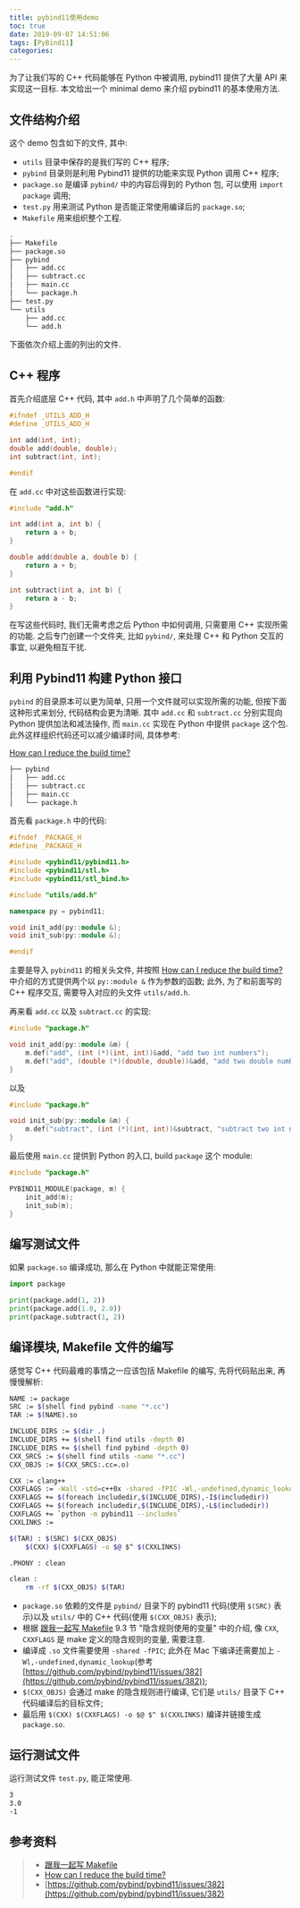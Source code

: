 ```yaml
---
title: pybind11使用demo
toc: true
date: 2019-09-07 14:51:06
tags: [PyBind11]
categories:
---
```


为了让我们写的 C++ 代码能够在 Python 中被调用, pybind11 提供了大量 API 来实现这一目标. 本文给出一个 minimal demo 来介绍 pybind11 的基本使用方法.

## 文件结构介绍

这个 demo 包含如下的文件, 其中:

+ `utils` 目录中保存的是我们写的 C++ 程序;
+ `pybind` 目录则是利用 Pybind11 提供的功能来实现 Python 调用 C++ 程序;
+ `package.so` 是编译 `pybind/` 中的内容后得到的 Python 包, 可以使用 `import package` 调用;
+ `test.py` 用来测试 Python 是否能正常使用编译后的 `package.so`;
+ `Makefile` 用来组织整个工程.

```bash
.
├── Makefile
├── package.so
├── pybind
│   ├── add.cc
│   ├── subtract.cc
│   ├── main.cc
│   └── package.h
├── test.py
└── utils
    ├── add.cc
    └── add.h
```

下面依次介绍上面的列出的文件.

## C++ 程序

首先介绍底层 C++ 代码, 其中 `add.h` 中声明了几个简单的函数:

```cpp
#ifndef _UTILS_ADD_H
#define _UTILS_ADD_H

int add(int, int);
double add(double, double);
int subtract(int, int);

#endif
```

在 `add.cc` 中对这些函数进行实现:

```cpp
#include "add.h"

int add(int a, int b) {
    return a + b;
}

double add(double a, double b) {
    return a + b;
}

int subtract(int a, int b) {
    return a - b;
}
```

在写这些代码时, 我们无需考虑之后 Python 中如何调用, 只需要用 C++ 实现所需的功能. 之后专门创建一个文件夹, 比如 `pybind/`, 来处理 C++ 和 Python 交互的事宜, 以避免相互干扰.

## 利用 Pybind11 构建 Python 接口

`pybind` 的目录原本可以更为简单, 只用一个文件就可以实现所需的功能, 但按下面这种形式来划分, 代码结构会更为清晰. 其中 `add.cc` 和 `subtract.cc` 分别实现向 Python 提供加法和减法操作, 而 `main.cc` 实现在 Python 中提供 `package` 这个包. 此外这样组织代码还可以减少编译时间, 具体参考:

[How can I reduce the build time?](https://pybind11.readthedocs.io/en/stable/faq.html#how-can-i-reduce-the-build-time)


```bash
├── pybind
│   ├── add.cc
│   ├── subtract.cc
│   ├── main.cc
│   └── package.h
```

首先看 `package.h` 中的代码:

```cpp
#ifndef _PACKAGE_H
#define _PACKAGE_H

#include <pybind11/pybind11.h>
#include <pybind11/stl.h>
#include <pybind11/stl_bind.h>

#include "utils/add.h"

namespace py = pybind11;

void init_add(py::module &);
void init_sub(py::module &);

#endif
```

主要是导入 `pybind11` 的相关头文件, 并按照 [How can I reduce the build time?](https://pybind11.readthedocs.io/en/stable/faq.html#how-can-i-reduce-the-build-time) 中介绍的方式提供两个以 `py::module &` 作为参数的函数; 此外, 为了和前面写的 C++ 程序交互, 需要导入对应的头文件 `utils/add.h`.

再来看 `add.cc` 以及 `subtract.cc` 的实现:

```cpp
#include "package.h"

void init_add(py::module &m) {
    m.def("add", (int (*)(int, int))&add, "add two int numbers");
    m.def("add", (double (*)(double, double))&add, "add two double numbers");
}
```

以及

```cpp
#include "package.h"

void init_sub(py::module &m) {
    m.def("subtract", (int (*)(int, int))&subtract, "subtract two int numbers");
}
```

最后使用 `main.cc` 提供到 Python 的入口, build `package` 这个 module:

```cpp
#include "package.h"

PYBIND11_MODULE(package, m) {
    init_add(m);
    init_sub(m);
}
```

## 编写测试文件

如果 `package.so` 编译成功, 那么在 Python 中就能正常使用:

```python
import package

print(package.add(1, 2))
print(package.add(1.0, 2.0))
print(package.subtract(1, 2))
```

## 编译模块, Makefile 文件的编写

感觉写 C++ 代码最难的事情之一应该包括 Makefile 的编写, 先将代码贴出来, 再慢慢解析:

```bash
NAME := package
SRC := $(shell find pybind -name "*.cc")
TAR := $(NAME).so

INCLUDE_DIRS := $(dir .)
INCLUDE_DIRS += $(shell find utils -depth 0) 
INCLUDE_DIRS += $(shell find pybind -depth 0) 
CXX_SRCS := $(shell find utils -name "*.cc")
CXX_OBJS := $(CXX_SRCS:.cc=.o)

CXX := clang++
CXXFLAGS := -Wall -std=c++0x -shared -fPIC -Wl,-undefined,dynamic_lookup
CXXFLAGS += $(foreach includedir,$(INCLUDE_DIRS),-I$(includedir))
CXXFLAGS += $(foreach includedir,$(INCLUDE_DIRS),-L$(includedir))
CXXFLAGS += `python -m pybind11 --includes`
CXXLINKS :=

$(TAR) : $(SRC) $(CXX_OBJS)
	$(CXX) $(CXXFLAGS) -o $@ $^ $(CXXLINKS)

.PHONY : clean

clean :
	rm -rf $(CXX_OBJS) $(TAR)
```

+ `package.so` 依赖的文件是 `pybind/` 目录下的 pybind11 代码(使用 `$(SRC)` 表示)以及 `utils/` 中的 C++ 代码(使用 `$(CXX_OBJS)` 表示);
+ 根据 [跟我一起写 Makefile](https://seisman.github.io/how-to-write-makefile/Makefile.pdf) 9.3 节 "隐含规则使用的变量" 中的介绍, 像 `CXX`, `CXXFLAGS` 是 make 定义的隐含规则的变量, 需要注意.
+ 编译成 `.so` 文件需要使用 `-shared -fPIC`; 此外在 Mac 下编译还需要加上 `-Wl,-undefined,dynamic_lookup`(参考 [https://github.com/pybind/pybind11/issues/382](https://github.com/pybind/pybind11/issues/382));
+ `$(CXX_OBJS)` 会通过 make 的隐含规则进行编译, 它们是 `utils/` 目录下 C++ 代码编译后的目标文件;
+ 最后用 `$(CXX) $(CXXFLAGS) -o $@ $^ $(CXXLINKS)` 编译并链接生成 `package.so`.

## 运行测试文件

运行测试文件 `test.py`, 能正常使用.

```bash
3                                                                                                                  │  ~
3.0                                                                                                                │  ~
-1
```


## 参考资料
> - [跟我一起写 Makefile](https://seisman.github.io/how-to-write-makefile/Makefile.pdf)
> - [How can I reduce the build time?](https://pybind11.readthedocs.io/en/stable/faq.html#how-can-i-reduce-the-build-time)
> - [https://github.com/pybind/pybind11/issues/382](https://github.com/pybind/pybind11/issues/382)
